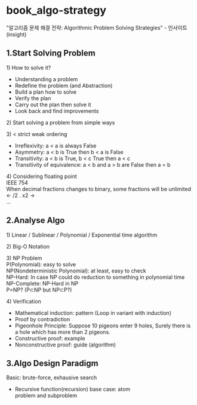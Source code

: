 # book_algo-strategy
"알고리즘 문제 해결 전략: Algorithmic Problem Solving Strategies" - 인사이트(insight)  

1.Start Solving Problem
-----------------------

1\) How to solve it?
- Understanding a problem
- Redefine the problem (and Abstraction)
- Build a plan how to solve
- Verify the plan
- Carry out the plan then solve it
- Look back and find improvements

2\) Start solving a problem from simple ways

3\) < strict weak ordering  
- Irreflexivity: a < a is always False
- Asymmetry: a < b is True then b < a is False
- Transitivity: a < b is True, b < c True then a < c
- Transitivity of equivalence: a < b and a > b are False then a = b

4\) Considering floating point  
IEEE 754  
When decimal fractions changes to binary, some fractions will be unlimited <- /2 . x2 ->  
...


2.Analyse Algo
--------------

1\) Linear / Sublinear / Polynomial / Exponential time algorithm

2\) Big-O Notation

3\) NP Problem  
P(Polynomial): easy to solve  
NP(Nondeterministic Polynomial): at least, easy to check  
NP-Hard: In case NP could do reduction to something in polynomial time  
NP-Complete: NP-Hard in NP  
P=NP? (P⊂NP but NP⊂P?)  

4\) Verification
- Mathematical induction: pattern (Loop in variant with induction)  
- Proof by contradiction  
- Pigeonhole Principle: Suppose 10 pigeons enter 9 holes, Surely there is a hole which has more than 2 pigeons.
- Constructive proof: example
- Nonconstructive proof: guide (algorithm)


3.Algo Design Paradigm
----------------------
Basic: brute-force, exhausive search  
  
- Recursive function(recursion)
base case: atom  
problem and subproblem  




